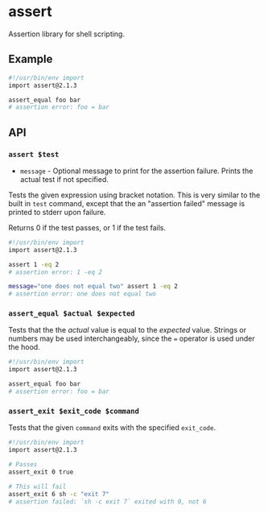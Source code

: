 # assert

Assertion library for shell scripting.


## Example

```bash
#!/usr/bin/env import
import assert@2.1.3

assert_equal foo bar
# assertion error: foo = bar
```


## API

### `assert $test`

 * `message` - Optional message to print for the assertion failure. Prints the actual test if not specified.

Tests the given expression using bracket notation. This is very similar to the
built in `test` command, except that the an "assertion failed" message is printed
to stderr upon failure.

Returns 0 if the test passes, or 1 if the test fails.

```bash
#!/usr/bin/env import
import assert@2.1.3

assert 1 -eq 2
# assertion error: 1 -eq 2

message="one does not equal two" assert 1 -eq 2
# assertion error: one does not equal two
```

### `assert_equal $actual $expected`

Tests that the the _actual_ value is equal to the _expected_ value. Strings or
numbers may be used interchangeably, since the `=` operator is used under the
hood.

```bash
#!/usr/bin/env import
import assert@2.1.3

assert_equal foo bar
# assertion error: foo = bar
```

### `assert_exit $exit_code $command`

Tests that the given `command` exits with the specified `exit_code`.

```bash
#!/usr/bin/env import
import assert@2.1.3

# Passes
assert_exit 0 true

# This will fail
assert_exit 6 sh -c "exit 7"
# assertion failed: `sh -c exit 7` exited with 0, not 6
```
